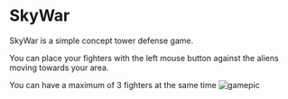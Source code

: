 # SkyWar

SkyWar is a simple concept tower defense game.

You can place your fighters with the left mouse button against the aliens moving towards your area.

You can have a maximum of 3 fighters at the same time
![gamepic](https://user-images.githubusercontent.com/48481741/170260569-971a1a9e-052e-4e7d-a3f0-7fd48c488e95.png)
